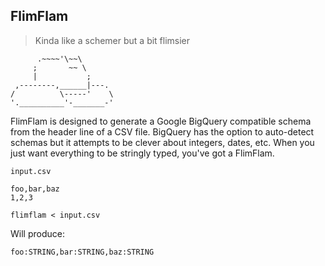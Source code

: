 ## FlimFlam

> Kinda like a schemer but a bit flimsier

```
      .~~~~'\~~\
     ;       ~~ \
     |           ;
 ,--------,______|---.
/          \-----'    \
'.__________'-_______-'
```

FlimFlam is designed to generate a Google BigQuery compatible schema from the header line of a CSV file. BigQuery has the option to auto-detect schemas but it attempts to be clever about integers, dates, etc. When you just want everything to be stringly typed, you've got a FlimFlam.

`input.csv`
```
foo,bar,baz
1,2,3
```

```
flimflam < input.csv
```

Will produce:

```
foo:STRING,bar:STRING,baz:STRING
```
